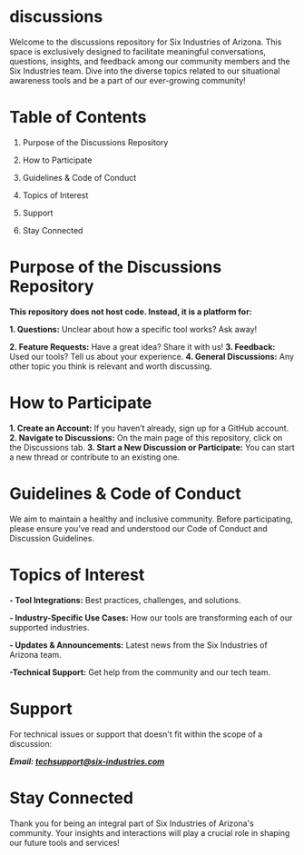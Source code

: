 # discussions
Welcome to the discussions repository for Six Industries of Arizona. This space is exclusively designed to facilitate meaningful conversations, questions, insights, and feedback among our community members and the Six Industries team. Dive into the diverse topics related to our situational awareness tools and be a part of our ever-growing community!

# Table of Contents

1. Purpose of the Discussions Repository

2. How to Participate

3. Guidelines & Code of Conduct

4. Topics of Interest

5. Support

6. Stay Connected

# Purpose of the Discussions Repository

**This repository does not host code. Instead, it is a platform for:**

**1. Questions:** Unclear about how a specific tool works? Ask away!

**2. Feature Requests:** Have a great idea? Share it with us!
**3. Feedback:** Used our tools? Tell us about your experience.
**4. General Discussions:** Any other topic you think is relevant and worth discussing.

# How to Participate
**1. Create an Account:** If you haven’t already, sign up for a GitHub account.
**2. Navigate to Discussions:** On the main page of this repository, click on the Discussions tab.
**3. Start a New Discussion or Participate:** You can start a new thread or contribute to an existing one.

# Guidelines & Code of Conduct
We aim to maintain a healthy and inclusive community. Before participating, please ensure you’ve read and understood our Code of Conduct and Discussion Guidelines.

# Topics of Interest

**- Tool Integrations:** Best practices, challenges, and solutions.

**- Industry-Specific Use Cases:** How our tools are transforming each of our supported industries.

**- Updates & Announcements:** Latest news from the Six Industries of Arizona team.

**-Technical Support:** Get help from the community and our tech team.

# Support

For technical issues or support that doesn't fit within the scope of a discussion:

***Email: techsupport@six-industries.com***

# Stay Connected

Thank you for being an integral part of Six Industries of Arizona's community. Your insights and interactions will play a crucial role in shaping our future tools and services!
